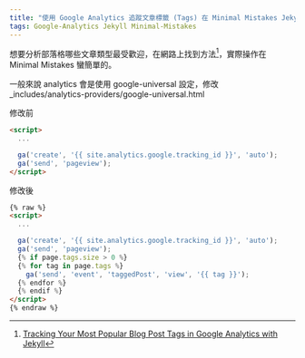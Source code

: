 ```yaml
---
title: "使用 Google Analytics 追蹤文章標籤 (Tags) 在 Minimal Mistakes Jekyll Theme"
tags: Google-Analytics Jekyll Minimal-Mistakes
---
```


想要分析部落格哪些文章類型最受歡迎，在網路上找到方法[^1]，實際操作在 Minimal Mistakes 蠻簡單的。

一般來說 analytics 會是使用 google-universal 設定，修改 _includes/analytics-providers/google-universal.html

修改前

```html
<script>
  ...

  ga('create', '{{ site.analytics.google.tracking_id }}', 'auto');
  ga('send', 'pageview');
</script>
```

修改後

```html
{% raw %}
<script>
  ...

  ga('create', '{{ site.analytics.google.tracking_id }}', 'auto');
  ga('send', 'pageview');
  {% if page.tags.size > 0 %}
  {% for tag in page.tags %}
    ga('send', 'event', 'taggedPost', 'view', '{{ tag }}');
  {% endfor %}
  {% endif %}
</script>
{% endraw %}
```



[^1]:[Tracking Your Most Popular Blog Post Tags in Google Analytics with Jekyll](https://maxchadwick.xyz/blog/tracking-your-most-popular-blog-post-tags-in-google-analytics-with-jekyll)
